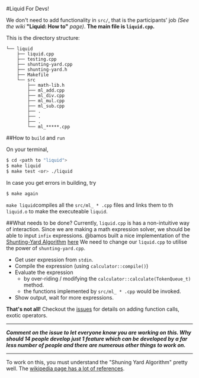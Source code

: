 #Liquid For Devs!

We don't need to add functionality in `src/`, that is the participants' job *(See the wiki* **"Liquid: How to"** *page)*.
**The main file is `liquid.cpp`.**

This is the directory structure:
```
└── liquid
    ├── liquid.cpp
    ├── testing.cpp
    ├── shunting-yard.cpp
    ├── shunting-yard.h
    ├── Makefile
    └── src
        ├── math-lib.h
        ├── ml_add.cpp
        ├── ml_div.cpp
        ├── ml_mul.cpp
        ├── ml_sub.cpp
        ├── .
        ├── .
        ├── .
        └── ml_*****.cpp
```

##How to `build` and `run`

On your terminal,
```sh
$ cd <path to "liquid">
$ make liquid
$ make test <or> ./liquid
```
In case you get errors in building, try
```sh
$ make again
```

`make liquid`compiles all the `src/ml_ * .cpp` files and links them to th `liquid.o` to make the executeable `liquid`.

##What needs to be done?
Currently, `liquid.cpp` is has a non-intuitive way of interaction. Since we are making a math expression solver, we should be able to input `infix` expressions.
@bamos built a nice implementation of the [Shunting-Yard Algorithm](https://en.wikipedia.org/wiki/Shunting-yard_algorithm) [here](/bamos/https://github.com/bamos/cpp-expression-parser/)
We need to change our `liquid.cpp` to utilise the power of `shunting-yard.cpp`.

* Get user expression from `stdin`.
* Compile the expression (using `calculator::compile()`)
* Evaluate the expression
    - by over-riding / modifying the `calculator::calculate(TokenQueue_t)` method.
    - the functions implemented by `src/ml_ * .cpp` would be invoked.
* Show output, wait for more expressions.

**That's not all!**
Checkout the [issues](/arrow-/explore-git/issues) for details on adding function calls, exotic operators.

***
***Comment on the issue to let everyone know you are working on this. Why should 14 people develop just 1 feature which can be developed by a far less number of people and there are numerous other things to work on.***
***
To work on this, you must understand the "Shuning Yard Algorithm" pretty well. The [wikipedia page has a lot of references](https://en.wikipedia.org/wiki/Shunting-yard_algorithm#External_links).
